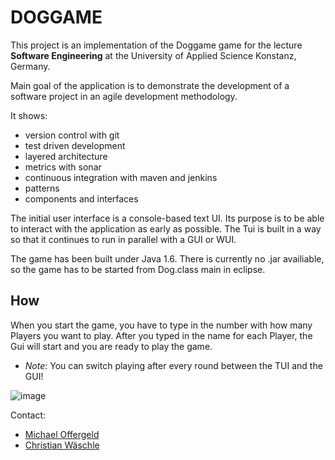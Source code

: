 DOGGAME
==============

<p>This project is an implementation of the Doggame game for the lecture <strong>Software Engineering</strong> at the University of Applied Science Konstanz, Germany.</p>

<p>Main goal of the application is to demonstrate the development of a software project in an agile development methodology. </p>

<p>It shows: </p>

<ul>
<li>version control with git </li>
<li>test driven development</li>
<li>layered architecture</li>
<li>metrics with sonar</li>
<li>continuous integration with maven and jenkins</li>
<li>patterns</li>
<li>components and interfaces</li>
</ul><p>The initial user interface is a console-based text UI. Its purpose is to be able to interact with the application as early as possible. 
The Tui is built in a way so that it continues to run in parallel with a GUI or WUI.

The game has been built under Java 1.6. There is currently no .jar availiable, so the game has to be started from Dog.class main in eclipse.

## How
When you start the game, you have to type in the number with how many Players you want to play. After you typed in the name for each Player, the Gui will start and you are ready to play the game.

* *Note*: You can switch playing after every round between the TUI and the GUI!

![image](https://raw.github.com/miofferg/de.htwg.se.dog/master/de.htwg.se.dog/src/resources/dog_game.JPG)

Contact:
* [Michael Offergeld](mailto:miofferg@htwg-konstanz.de)
* [Christian Wäschle](mailto:chwaesch@htwg-konstanz.de)
</p></article>
  </div>

  </div>
</div>
